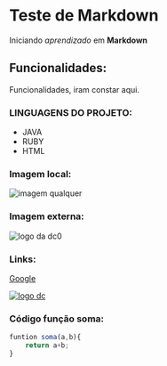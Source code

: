 # Teste de Markdown
Iniciando *aprendizado* em **Markdown**
 
## Funcionalidades:
Funcionalidades, iram constar aqui.


### LINGUAGENS DO PROJETO:

* JAVA
*  RUBY
* HTML

### Imagem local:
![imagem qualquer](logoamarelo.jpg)

### Imagem externa:
![logo da dc0](https://logosmarcas.net/wp-content/uploads/2020/08/DC-Emblema.png)

### Links:
[Google](https://www.google.com)


[![logo dc](https://logosmarcas.net/wp-content/uploads/2020/08/DC-Emblema.png)](https://github.com/Luiz-Felipe12)

### Código função soma:

```javascript
funtion soma(a,b){
    return a+b;
}
```